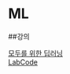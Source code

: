 # ML

##강의 

[모두를 위한 딥러닝](https://www.youtube.com/channel/UCML9R2ol-l0Ab9OXoNnr7Lw)
<br>
[LabCode](https://github.com/hunkim/DeepLearningZeroToAll/)
<br> 
